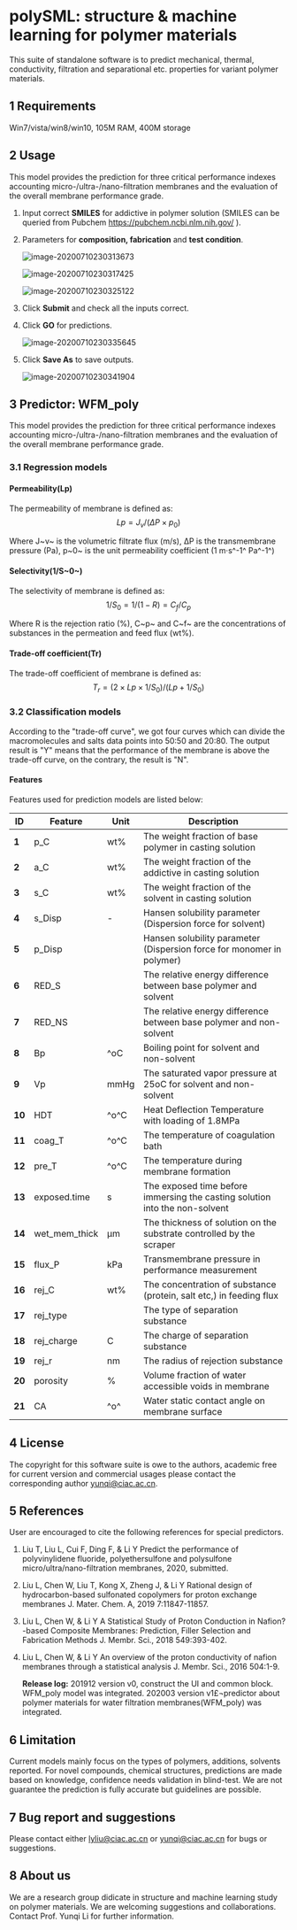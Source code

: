 ﻿# polySML: structure & machine learning for polymer materials

This suite of standalone software is to predict mechanical, thermal, conductivity, filtration and separational etc. properties for variant polymer materials.

## 1 Requirements

Win7/vista/win8/win10, 105M RAM, 400M storage

## 2 Usage

This model provides the prediction for three critical performance indexes accounting micro-/ultra-/nano-filtration membranes and the evaluation of the overall membrane performance grade.

1. Input correct **SMILES**  for addictive in polymer solution (SMILES can be queried from Pubchem https://pubchem.ncbi.nlm.nih.gov/ ).
2. Parameters for **composition, fabrication** and **test condition**.

   ![image-20200710230313673](./imgs/composition.bmp)

   ![image-20200710230317425](./imgs/fabrication.bmp)

   ![image-20200710230325122](./imgs/test.bmp)

3. Click **Submit** and check all the inputs correct.

4. Click **GO** for predictions.

   ![image-20200710230335645](./imgs/result.bmp)

5. Click **Save As** to save outputs.

   ![image-20200710230341904](./imgs/save.bmp)

   

## 3 Predictor: WFM_poly

This model provides the prediction for three critical performance indexes accounting micro-/ultra-/nano-filtration membranes and the evaluation of the overall membrane performance grade.

### 3.1 Regression models

#### Permeability(Lp)

The permeability of membrane is defined as:
$$
Lp=J_v/(ΔP×p_0 )
$$

Where J~v~ is the volumetric filtrate flux (m/s), ΔP is the transmembrane pressure (Pa), p~0~ is the unit permeability coefficient (1 m·s^-1^ Pa^-1^)



#### Selectivity(1/S~0~)

The selectivity of membrane is defined as:
$$
1/S_0=1/(1-R)=C_f/C_p
$$

Where R is the rejection ratio (%), C~p~ and C~f~ are the concentrations of substances in the permeation and feed flux (wt%).



#### Trade-off coefficient(Tr)

The trade-off coefficient of membrane is defined as:
$$
T_r=(2×Lp×1/S_0)/(Lp+1/S_0 )
$$

### 3.2 Classification models

According to the "trade-off curve", we got four curves which can divide the macromolecules and salts data points into 50:50 and 20:80. The output result is "Y" means that the performance of the membrane is above the trade-off curve, on the contrary, the result is "N".

#### **Features**

Features used for  prediction models are listed below:

| **ID** | **Feature**   | **Unit** | **Description**                                              |
| ------ | ------------- | -------- | ------------------------------------------------------------ |
| **1**  | p_C           | wt%      | The  weight fraction of base polymer in casting solution     |
| **2**  | a_C           | wt%      | The  weight fraction of the addictive in casting solution    |
| **3**  | s_C           | wt%      | The  weight fraction of the solvent in casting solution      |
| **4**  | s_Disp        | -        | Hansen solubility  parameter (Dispersion force for solvent)  |
| **5**  | p_Disp        |          | Hansen solubility parameter (Dispersion force for monomer in polymer) |
| **6**  | RED_S         |          | The relative energy difference between base polymer and solvent |
| **7**  | RED_NS        |          | The relative energy difference between base polymer and non-solvent |
| **8**  | Bp            | ^oC     | Boiling point for solvent and non-solvent                    |
| **9**  | Vp            | mmHg     | The saturated vapor pressure at 25oC for solvent and non-solvent |
| **10** | HDT           | ^o^C     | Heat Deflection Temperature with loading of 1.8MPa           |
| **11** | coag_T        | ^o^C     | The temperature of coagulation bath                          |
| **12** | pre_T         | ^o^C     | The temperature during membrane formation                    |
| **13** | exposed.time  | s        | The exposed time before immersing the casting solution into the non-solvent |
| **14** | wet_mem_thick | μm       | The thickness of solution on the substrate controlled by the scraper |
| **15** | flux_P        | kPa      | Transmembrane pressure in performance measurement            |
| **16** | rej_C         | wt%      | The  concentration of substance (protein, salt etc,) in feeding flux |
| **17** | rej_type      |          | The  type of separation substance                            |
| **18** | rej_charge    | C        | The charge of separation substance                           |
| **19** | rej_r         | nm       | The radius of  rejection substance                           |
| **20** | porosity      | %        | Volume fraction of water accessible voids in membrane        |
| **21** | CA            | ^o^      | Water static contact angle on membrane  surface              |



## 4 License

The copyright for this software suite is owe to the authors, academic free for current version and commercial usages please contact the corresponding author yunqi@ciac.ac.cn.

## 5 References

User are encouraged to cite the following references for special predictors.

1. Liu T, Liu L, Cui F, Ding F, & Li Y Predict the performance of polyvinylidene fluoride, polyethersulfone and polysulfone micro/ultra/nano-filtration membranes, 2020, submitted.

2. Liu L, Chen W, Liu T, Kong X, Zheng J, & Li Y Rational design of hydrocarbon-based sulfonated copolymers for proton exchange membranes J. Mater. Chem. A, 2019 7:11847-11857.

3. Liu L, Chen W, & Li Y A Statistical Study of Proton Conduction in Nafion?-based Composite Membranes: Prediction, Filler Selection and Fabrication Methods J. Membr. Sci., 2018 549:393-402.

4. Liu L, Chen W, & Li Y An overview of the proton conductivity of nafion membranes through a statistical analysis J. Membr. Sci., 2016 504:1-9.

   **Release log:**
   201912 version v0, construct the UI and common block. WFM_poly model was integrated.
   202003 version v1£¬predictor about polymer materials for water filtration membranes(WFM_poly) was integrated.

## 6 Limitation

Current models mainly focus on the types of polymers, additions, solvents reported. For novel compounds, chemical structures, predictions are made based on knowledge, confidence needs validation in blind-test. We are not guarantee the prediction is fully accurate but guidelines are possible.

## 7 Bug report and suggestions

Please contact either lyliu@ciac.ac.cn or yunqi@ciac.ac.cn for bugs or suggestions.

## 8 About us

We are a research group didicate in structure and machine learning study on polymer materials. We are welcoming suggestions and collaborations. Contact Prof. Yunqi Li for further information.


